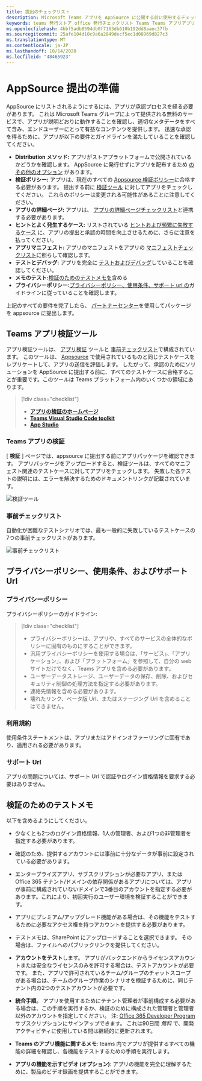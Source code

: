 ```yaml
---
title: 提出のチェックリスト
description: Microsoft Teams アプリを AppSource に公開する前に使用するチェックリスト
keywords: teams 発行ストア office 発行チェックリスト Teams Teams アプリアプリソースの検証
ms.openlocfilehash: 4bbf5adb8594db0f7163db610b192dd8aaec37fb
ms.sourcegitcommit: 25afe104d10c9a6a2849decf5ec1d08969d827c3
ms.translationtype: MT
ms.contentlocale: ja-JP
ms.lasthandoff: 10/14/2020
ms.locfileid: "48465923"
---
```

# <a name="prepare-for-appsource-submission"></a>AppSource 提出の準備  

AppSource にリストされるようにするには、アプリが承認プロセスを経る必要があります。 これは Microsoft Teams グループによって提供される無料のサービスで、アプリが説明どおりに動作することを確認し、適切なメタデータをすべて含み、エンドユーザーにとって有益なコンテンツを提供します。 迅速な承認を得るために、アプリが以下の要件とガイドラインを満たしていることを確認してください。

* **Distribution メソッド:** アプリがストアプラットフォームで公開されているかどうかを確認します。 AppSource に発行せずにアプリを配布するため [のその他のオプション](../../overview.md) があります。
* **検証ポリシー:** アプリは、現在のすべての [Appsource 検証ポリシー](https://docs.microsoft.com/legal/marketplace/certification-policies#1140-teams)に合格する必要があります。 提出する前に [検証ツール](#teams-app-validation-tool) に対してアプリをチェックしてください。 これらのポリシーは変更される可能性があることに注意してください。
* **アプリの詳細ページ:** アプリは、  [アプリの詳細ページチェックリスト](detail-page-checklist.md)と連携する必要があります。
* **ヒントとよく発生するケース:** リストされている [ヒントおよび頻繁に失敗するケース](frequently-failed-cases.md)  に、アプリの提出と承認の時間を向上させるために、さらに注意を払ってください。
* **アプリマニフェスト:** アプリのマニフェストをアプリの [マニフェストチェックリスト](app-manifest-checklist.md)に照らして確認します。
* **テストとデバッグ:** アプリを完全に [テストおよびデバッグ](../../../build-and-test/debug.md)していることを確認してください。
* **メモのテスト:**[検証のためのテストメモを](#test-notes-for-validation)含める
* **プライバシーポリシー:**[プライバシーポリシー、使用条件、サポート url の](#privacy-policy-terms-of-use-and-support-urls)ガイドラインに従っていることを確認します。

上記のすべての要件を完了したら、 [パートナーセンター](/office/dev/store/use-partner-center-to-submit-to-appsource)を使用してパッケージを appsource に提出します。

## <a name="teams-app-validation-tool"></a>Teams アプリ検証ツール

アプリ検証ツールは、 [アプリ検証](#teams-app-validator) ツールと [事前チェックリスト](#preliminary-checklist)で構成されています。 このツールは、 [Appsource](/office/dev/store/submit-to-appsource-via-partner-center) で使用されているものと同じテストケースをレプリケートして、アプリの送信を評価します。 したがって、承認のためにソリューションを AppSource に提出する前に、すべてのテストケースに合格することが重要です。このツールは Teams プラットフォーム内のいくつかの領域にあります。

> [!div class="checklist"]
>
> * [**アプリの検証のホームページ**](https://dev.teams.microsoft.com/appvalidation.html)
> * [**Teams Visual Studio Code toolkit**](/toolkit/visual-studio-code-overview.md)
> * [**App Studio**](/concepts/build-and-test/app-studio-overview.md)

### <a name="teams-app-validator"></a>Teams アプリの検証

[ **検証** ] ページでは、appsource に提出する前にアプリパッケージを確認できます。 アプリパッケージをアップロードすると、検証ツールは、すべてのマニフェスト関連のテストケースに対してアプリをチェックします。 失敗した各テストの説明には、エラーを解決するためのドキュメントリンクが記載されています。

![検証ツール](../../../../assets/images/validation-tool/validator.png)

### <a name="preliminary-checklist"></a>事前チェックリスト

自動化が困難なテストシナリオでは、最も一般的に失敗しているテストケースの7つの事前チェックリストがあります。

![事前チェックリスト](../../../../assets/images/validation-tool/preliminary-checklist.png)

## <a name="privacy-policy-terms-of-use-and-support-urls"></a>プライバシーポリシー、使用条件、およびサポート Url

### <a name="privacy-policy"></a>プライバシーポリシー

プライバシーポリシーのガイドライン:

> [!div class="checklist"]
>
> * プライバシーポリシーは、アプリや、すべてのサービスの全体的なポリシーに固有のものにすることができます。
> * 汎用プライバシーポリシーを使用する場合は、「サービス」、「アプリケーション」、および「プラットフォーム」を参照して、自分の web サイトだけでなく、Teams アプリを含める必要があります。
> * ユーザーデータストレージ、ユーザーデータの保存、削除、およびセキュリティ制御の処理方法を指定する必要があります。
> * 連絡先情報を含める必要があります。
> * 壊れたリンク、ベータ版 Url、またはステージング Url を含めることはできません。

### <a name="terms-of-use"></a>利用規約

使用条件ステートメントは、アプリまたはアドインオファーリングに固有であり、適用される必要があります。

### <a name="support-urls"></a>サポート Url

アプリの問題については、サポート Url で認証やログイン資格情報を要求する必要はありません。

## <a name="test-notes-for-validation"></a>検証のためのテストメモ

以下を含めるようにしてください。

* 少なくとも2つのログイン資格情報、1人の管理者、および1つの非管理者を指定する必要があります。

* 確認のため、提供するアカウントには事前に十分なデータが事前に設定されている必要があります。

* エンタープライズアプリ、サブスクリプションが必要なアプリ、または Office 365 テナント/ドメインの依存関係があるアプリについては、アプリが事前に構成されていないドメインで3番目のアカウントを指定する必要があります。これにより、初回実行のユーザー環境を検証することができます。

* アプリにプレミアム/アップグレード機能がある場合は、その機能をテストするために必要なアクセス権を持つアカウントを提供する必要があります。

* テストメモは、SharePoint にアップロードすることを選択できます。 その場合は、ファイルへのパブリックリンクを提供してください。

* **アカウントをテスト**します。 アプリがバックエンドからライセンスアカウントまたは安全なライセンスのみを許可する場合は、テストアカウントが必要です。 また、アプリで許可されているチーム/グループのチャットスコープがある場合は、チームのグループ作業のシナリオを検証するために、同じテナント内の2つのテストアカウントが必要です。

* **統合手順**。 アプリを使用するためにテナント管理者が事前構成する必要がある場合は、この手順を実行するか、検証のために構成された管理者と管理者以外のアカウントを指定してください。 注: [Office 365 Developer Program](https://developer.microsoft.com/microsoft-365/dev-program) サブスクリプションにサインアップできます。 これは90日間 *無料* で、開発アクティビティに使用している間は継続的に更新されます。

* **Teams のアプリ機能に関するメモ**: teams 内でアプリが提供するすべての機能の詳細を確認し、各機能をテストするための手順を実行します。

* **アプリの機能を示すビデオ (オプション)**: アプリの機能を完全に理解するために、製品のビデオ録画を提供することができます。
